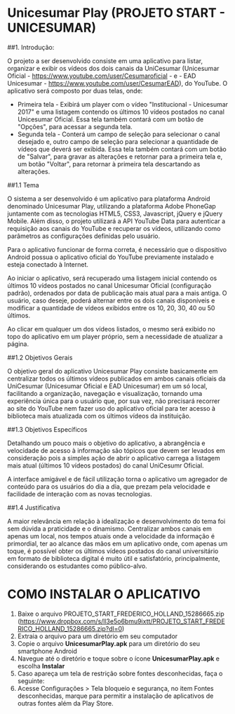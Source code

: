 # Unicesumar Play (PROJETO START - UNICESUMAR)

##1.	Introdução:

O projeto a ser desenvolvido consiste em uma aplicativo para listar, organizar e exibir os vídeos dos dois canais da UniCesumar (Unicesumar Oficial - https://www.youtube.com/user/Cesumaroficial - e - EAD Unicesumar - https://www.youtube.com/user/CesumarEAD), do YouTube.
O aplicativo será composto por duas telas, onde:
* Primeira tela - Exibirá um player com o vídeo "Institucional - Unicesumar 2017" e uma listagem contendo os últimos 10 vídeos postados no canal Unicesumar Oficial. Essa tela também contará com um botão de "Opções", para acessar a segunda tela.
* Segunda tela - Conterá um campo de seleção para selecionar o canal desejado e, outro campo de seleção para selecionar a quantidade de vídeos que deverá ser exibida. Essa tela também contará com um botão de "Salvar", para gravar as alterações e retornar para a primeira tela e, um botão "Voltar", para retornar à primeira tela descartando as alterações.

##1.1	Tema

O sistema a ser desenvolvido é um aplicativo para plataforma Android denominado Unicesumar Play, utilizando a plataforma Adobe PhoneGap juntamente com as tecnologias HTML5, CSS3, Javascript, jQuery e jQuery Mobile. Além disso, o projeto utilizará a API YouTube Data para autenticar a requisição aos canais do YouTube e recuperar os vídeos, utilizando como parâmetros as configurações definidas pelo usuário.

Para o aplicativo funcionar de forma correta, é necessário que o dispositivo Android possua o aplicativo oficial do YouTube previamente instalado e esteja conectado à Internet.

Ao iniciar o aplicativo, será recuperado uma listagem inicial contendo os últimos 10 vídeos postados no canal Unicesumar Oficial (configuração padrão), ordenados por data de publicação mais atual para a mais antiga. O usuário, caso deseje, poderá alternar entre os dois canais disponíveis e modificar a quantidade de vídeos exibidos entre os 10, 20, 30, 40 ou 50 últimos.

Ao clicar em qualquer um dos vídeos listados, o mesmo será exibido no topo do aplicativo em um player próprio, sem a necessidade de atualizar a página.

##1.2	Objetivos Gerais

O objetivo geral do aplicativo Unicesumar Play consiste basicamente em centralizar todos os últimos vídeos publicados em ambos canais oficiais da UniCesumar (Unicesumar Oficial e EAD Unicesumar) em um só local, facilitando a organização, navegação e visualização, tornando uma experiência única para o usuário que, por sua vez, não precisará recorrer ao site do YouTube nem fazer uso do aplicativo oficial para ter acesso à biblioteca mais atualizada com os últimos vídeos da instituição.

##1.3	Objetivos Específicos

Detalhando um pouco mais o objetivo do aplicativo, a abrangência e velocidade de acesso à informação são tópicos que devem ser levados em consideração pois a simples ação de abrir o aplicativo carrega a listagem mais atual (últimos 10 vídeos postados) do canal UniCesumr Oficial.

A interface amigável e de fácil utilização torna o aplicativo um agregador de conteúdo para os usuários do dia a dia, que prezam  pela  velocidade e facilidade de interação com as novas tecnologias.

##1.4	Justificativa

A maior relevância em relação à idealização e desenvolvimento do tema foi sem dúvida a praticidade e o dinamismo. Centralizar ambos canais em apenas um local, nos tempos atuais onde a velocidade da informação é primordial, ter ao alcance das mãos em um aplicativo onde, com apenas um toque, é possível obter os últimos vídeos postados do canal universitário em formato de biblioteca digital é muito útil e satisfatório, principalmente, considerando os estudantes como público-alvo.

# COMO INSTALAR O APLICATIVO

1. Baixe o arquivo PROJETO_START_FREDERICO_HOLLAND_15286665.zip (https://www.dropbox.com/s/ll3e5o6bmu9ixtt/PROJETO_START_FREDERICO_HOLLAND_15286665.zip?dl=0)
1. Extraia o arquivo para um diretório em seu computador
1. Copie o arquivo __UnicesumarPlay.apk__ para um diretório do seu smartphone Android
1. Navegue até o diretório e toque sobre o ícone __UnicesumarPlay.apk__ e escolha __Instalar__
1. Caso apareça um tela de restrição sobre fontes desconhecidas, faça o seguinte:
  1. Acesse Configurações > Tela bloqueio e segurança, no item Fontes desconhecidas, marque para permitir a instalação de aplicativos de outras fontes além da Play Store.
